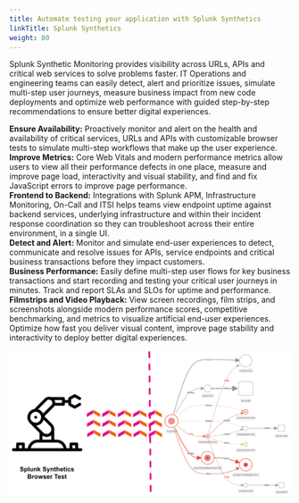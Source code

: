 ```yaml
---
title: Automate testing your application with Splunk Synthetics
linkTitle: Splunk Synthetics
weight: 80
---
```


Splunk Synthetic Monitoring provides visibility across URLs, APIs and critical web services to solve problems faster. IT Operations and engineering teams can easily detect, alert and prioritize issues, simulate multi-step user journeys, measure business impact from new code deployments and optimize web performance with guided step-by-step recommendations to ensure better digital experiences.

**Ensure Availability:** Proactively monitor and alert on the health and availability of critical services, URLs and APIs with customizable browser tests to simulate multi-step workflows that make up the user experience.  
**Improve Metrics:** Core Web Vitals and modern performance metrics allow users to view all their performance defects in one place, measure and improve page load, interactivity and visual stability, and find and fix JavaScript errors to improve page performance.  
**Frontend to Backend:** Integrations with Splunk APM, Infrastructure Monitoring, On-Call and ITSI helps teams view endpoint uptime against backend services, underlying infrastructure and within their incident response coordination so they can troubleshoot across their entire environment, in a single UI.  
**Detect and Alert:** Monitor and simulate end-user experiences to detect, communicate and resolve issues for APIs, service endpoints and critical business transactions before they impact customers.  
**Business Performance:** Easily define multi-step user flows for key business transactions and start recording and testing your critical user journeys in minutes. Track and report SLAs and SLOs for uptime and performance.  
**Filmstrips and Video Playback:** View screen recordings, film strips, and screenshots alongside modern performance scores, competitive benchmarking, and metrics to visualize artificial end-user experiences. Optimize how fast you deliver visual content, improve page stability and interactivity to deploy better digital experiences.

![Synthetics overview](images/synthetic-tests.png?width=40vw)
